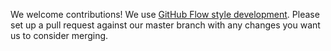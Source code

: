 We welcome contributions!  We use
[GitHub Flow style development](https://guides.github.com/introduction/flow/).
Please set up a pull request against our master branch with any changes
you want us to consider merging.

